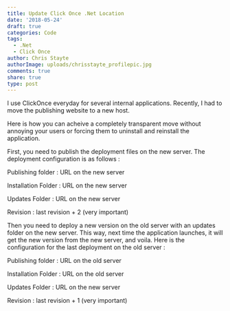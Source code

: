 ```yaml
---
title: Update Click Once .Net Location
date: '2018-05-24'
draft: true
categories: Code
tags:
  - .Net
  - Click Once
author: Chris Stayte
authorImage: uploads/chrisstayte_profilepic.jpg
comments: true
share: true
type: post
---
```

I use ClickOnce everyday for several internal applications. Recently, I had to move the publishing website to a new host.

Here is how you can acheive a completely transparent move without annoying your users or forcing them to uninstall and reinstall the application.



First, you need to publish the deployment files on the new server. The deployment configuration is as follows :

Publishing folder : URL on the new server

Installation Folder : URL on the new server

Updates Folder : URL on the new server

Revision : last revision + 2 (very important)



Then you need to deploy a new version on the old server with an updates folder on the new server. This way, next time the application launches, it will get the new version from the new server, and voila. Here is the configuration for the last deployment on the old server :

Publishing folder : URL on the old server

Installation Folder : URL on the old server

Updates Folder : URL on the new server

Revision : last revision + 1 (very important)
